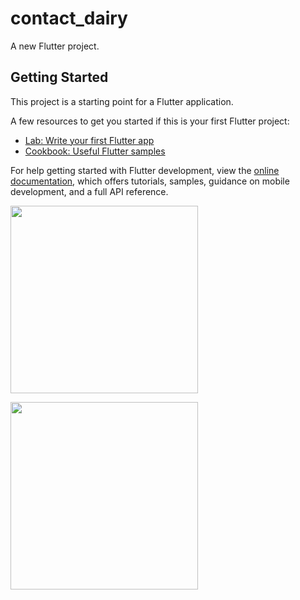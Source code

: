 # contact_dairy

A new Flutter project.

## Getting Started

This project is a starting point for a Flutter application.

A few resources to get you started if this is your first Flutter project:

- [Lab: Write your first Flutter app](https://docs.flutter.dev/get-started/codelab)
- [Cookbook: Useful Flutter samples](https://docs.flutter.dev/cookbook)

For help getting started with Flutter development, view the
[online documentation](https://docs.flutter.dev/), which offers tutorials,
samples, guidance on mobile development, and a full API reference.

<img src="https://github.com/omtrivedi110/contact_dairy/assets/131134704/3a6a9f50-75e2-48f6-a4aa-de23f67a5cfc" height=300></img>

<img src="https://github.com/omtrivedi110/contact_dairy/assets/131134704/d0ca6def-47e7-45ea-aa84-161f7e564b6f" height=300></img>

